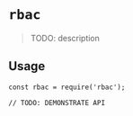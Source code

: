 # `rbac`

> TODO: description

## Usage

```
const rbac = require('rbac');

// TODO: DEMONSTRATE API
```
